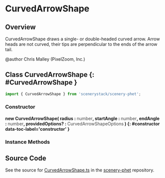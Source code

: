 # CurvedArrowShape

## Overview

CurvedArrowShape draws a single- or double-headed curved arrow.
Arrow heads are not curved, their tips are perpendicular to the ends of the arrow tail.

@author Chris Malley (PixelZoom, Inc.)

## Class CurvedArrowShape {: #CurvedArrowShape }


```js
import { CurvedArrowShape } from 'scenerystack/scenery-phet';
```
### Constructor

#### new CurvedArrowShape( radius : <span style="font-weight: 400; opacity: 80%;">number</span>, startAngle : <span style="font-weight: 400; opacity: 80%;">number</span>, endAngle : <span style="font-weight: 400; opacity: 80%;">number</span>, providedOptions? : <span style="font-weight: 400; opacity: 80%;">CurvedArrowShapeOptions</span> ) {: #constructor data-toc-label='constructor' }

### Instance Methods





## Source Code

See the source for [CurvedArrowShape.ts](https://github.com/phetsims/scenery-phet/blob/main/js/CurvedArrowShape.ts) in the [scenery-phet](https://github.com/phetsims/scenery-phet) repository.
